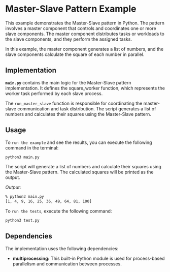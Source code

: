 # Master-Slave Pattern Example

This example demonstrates the Master-Slave pattern in Python. The pattern involves a master component that controls and coordinates one or more slave components. The master component distributes tasks or workloads to the slave components, and they perform the assigned tasks.

In this example, the master component generates a list of numbers, and the slave components calculate the square of each number in parallel.

## Implementation

**`main.py`** contains the main logic for the Master-Slave pattern implementation. It defines the square_worker function, which represents the worker task performed by each slave process. 

The `run_master_slave` function is responsible for coordinating the master-slave communication and task distribution. The script generates a list of numbers and calculates their squares using the Master-Slave pattern.

## Usage

To `run the example` and see the results, you can execute the following command in the terminal:

```zsh
python3 main.py
```

The script will generate a list of numbers and calculate their squares using the Master-Slave pattern. The calculated squares will be printed as the output.

*Output*:
```zsh
% python3 main.py 
[1, 4, 9, 16, 25, 36, 49, 64, 81, 100]
```

To `run the tests`, execute the following command:

```zsh
python3 test.py
```


## Dependencies

The implementation uses the following dependencies:

- **multiprocessing:** This built-in Python module is used for process-based parallelism and communication between processes.